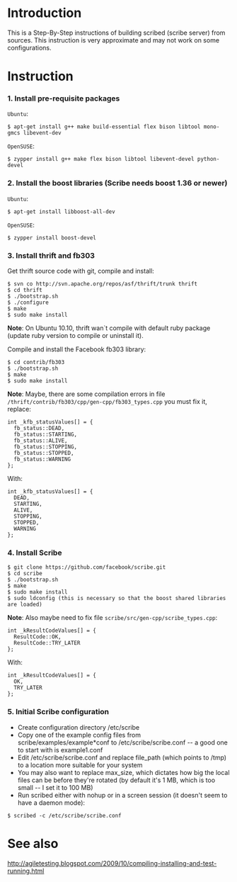 # Introduction #

This is a Step-By-Step instructions of building scribed (scribe server) from sources. This instruction is very approximate and may not work on some configurations.

# Instruction #

### 1. Install pre-requisite packages ###
`Ubuntu`:
```
$ apt-get install g++ make build-essential flex bison libtool mono-gmcs libevent-dev
```
`OpenSUSE`:
```
$ zypper install g++ make flex bison libtool libevent-devel python-devel
```
### 2. Install the boost libraries (Scribe needs boost 1.36 or newer) ###
`Ubuntu`:
```
$ apt-get install libboost-all-dev
```
`OpenSUSE`:
```
$ zypper install boost-devel
```


### 3. Install thrift and fb303 ###

Get thrift source code with git, compile and install:
```
$ svn co http://svn.apache.org/repos/asf/thrift/trunk thrift
$ cd thrift
$ ./bootstrap.sh
$ ./configure
$ make
$ sudo make install
```

**Note**: On Ubuntu 10.10, thrift wan`t compile with default ruby package (update ruby version to compile or uninstall it).

Compile and install the Facebook fb303 library:
```
$ cd contrib/fb303
$ ./bootstrap.sh
$ make
$ sudo make install
```

**Note**: Maybe, there are some compilation errors in file `/thrift/contrib/fb303/cpp/gen-cpp/fb303_types.cpp` you must fix it, replace:
```
int _kfb_statusValues[] = {
  fb_status::DEAD,
  fb_status::STARTING,
  fb_status::ALIVE,
  fb_status::STOPPING,
  fb_status::STOPPED,
  fb_status::WARNING
};
```
With:
```
int _kfb_statusValues[] = {
  DEAD,
  STARTING,
  ALIVE,
  STOPPING,
  STOPPED,
  WARNING
};
```

### 4. Install Scribe ###
```
$ git clone https://github.com/facebook/scribe.git
$ cd scribe
$ ./bootstrap.sh
$ make
$ sudo make install
$ sudo ldconfig (this is necessary so that the boost shared libraries are loaded)
```

**Note**: Also maybe need to fix file `scribe/src/gen-cpp/scribe_types.cpp`:
```
int _kResultCodeValues[] = {
  ResultCode::OK,
  ResultCode::TRY_LATER
};
```
With:
```
int _kResultCodeValues[] = {
  OK,
  TRY_LATER
};
```

### 5. Initial Scribe configuration ###
  * Create configuration directory /etc/scribe
  * Copy one of the example config files from scribe/examples/example\*conf to /etc/scribe/scribe.conf -- a good one to start with is example1.conf
  * Edit /etc/scribe/scribe.conf and replace file\_path (which points to /tmp) to a location more suitable for your system
  * You may also want to replace max\_size, which dictates how big the local files can be before they're rotated (by default it's 1 MB, which is too small -- I set it to 100 MB)
  * Run scribed either with nohup or in a screen session (it doesn't seem to have a daemon mode):
```
$ scribed -c /etc/scribe/scribe.conf
```

# See also #

http://agiletesting.blogspot.com/2009/10/compiling-installing-and-test-running.html
